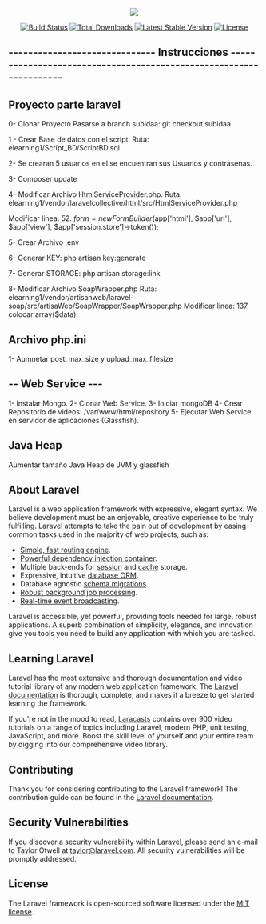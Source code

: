 <p align="center"><img src="https://laravel.com/assets/img/components/logo-laravel.svg"></p>

<p align="center">
<a href="https://travis-ci.org/laravel/framework"><img src="https://travis-ci.org/laravel/framework.svg" alt="Build Status"></a>
<a href="https://packagist.org/packages/laravel/framework"><img src="https://poser.pugx.org/laravel/framework/d/total.svg" alt="Total Downloads"></a>
<a href="https://packagist.org/packages/laravel/framework"><img src="https://poser.pugx.org/laravel/framework/v/stable.svg" alt="Latest Stable Version"></a>
<a href="https://packagist.org/packages/laravel/framework"><img src="https://poser.pugx.org/laravel/framework/license.svg" alt="License"></a>
</p>

## ------------------------------ Instrucciones -------------------------------------------------------------------
## Proyecto parte laravel
0- Clonar Proyecto
   Pasarse a branch subidaa: git checkout subidaa

1 - Crear Base de datos con el script.  Ruta: elearning1/Script_BD/ScriptBD.sql.

2- Se crearan 5 usuarios en el se encuentran sus Usuarios y contrasenas.

3- Composer update

4- Modificar Archivo HtmlServiceProvider.php. 
   Ruta: elearning1/vendor/laravelcollective/html/src/HtmlServiceProvider.php

   Modificar linea: 52.  $form = new FormBuilder($app['html'], $app['url'], $app['view'], $app['session.store']->token());

5- Crear Archivo .env

6- Generar KEY:  php artisan key:generate

7- Generar STORAGE: php artisan storage:link

8- Modificar Archivo SoapWrapper.php
   Ruta: elearning1/vendor/artisanweb/laravel-soap/src/artisaWeb/SoapWrapper/SoapWrapper.php
   Modificar linea: 137. colocar array($data);

## Archivo php.ini
1- Aumnetar post_max_size y upload_max_filesize

## -- Web Service ---

1- Instalar Mongo.
2- Clonar Web Service. 
3- Iniciar mongoDB
4- Crear Repositorio de videos: /var/www/html/repository
5- Ejecutar Web Service en servidor de aplicaciones (Glassfish).

## Java Heap
  Aumentar tamaño Java Heap de JVM y glassfish


## About Laravel

Laravel is a web application framework with expressive, elegant syntax. We believe development must be an enjoyable, creative experience to be truly fulfilling. Laravel attempts to take the pain out of development by easing common tasks used in the majority of web projects, such as:

- [Simple, fast routing engine](https://laravel.com/docs/routing).
- [Powerful dependency injection container](https://laravel.com/docs/container).
- Multiple back-ends for [session](https://laravel.com/docs/session) and [cache](https://laravel.com/docs/cache) storage.
- Expressive, intuitive [database ORM](https://laravel.com/docs/eloquent).
- Database agnostic [schema migrations](https://laravel.com/docs/migrations).
- [Robust background job processing](https://laravel.com/docs/queues).
- [Real-time event broadcasting](https://laravel.com/docs/broadcasting).

Laravel is accessible, yet powerful, providing tools needed for large, robust applications. A superb combination of simplicity, elegance, and innovation give you tools you need to build any application with which you are tasked.

## Learning Laravel

Laravel has the most extensive and thorough documentation and video tutorial library of any modern web application framework. The [Laravel documentation](https://laravel.com/docs) is thorough, complete, and makes it a breeze to get started learning the framework.

If you're not in the mood to read, [Laracasts](https://laracasts.com) contains over 900 video tutorials on a range of topics including Laravel, modern PHP, unit testing, JavaScript, and more. Boost the skill level of yourself and your entire team by digging into our comprehensive video library.

## Contributing

Thank you for considering contributing to the Laravel framework! The contribution guide can be found in the [Laravel documentation](http://laravel.com/docs/contributions).

## Security Vulnerabilities

If you discover a security vulnerability within Laravel, please send an e-mail to Taylor Otwell at taylor@laravel.com. All security vulnerabilities will be promptly addressed.

## License

The Laravel framework is open-sourced software licensed under the [MIT license](http://opensource.org/licenses/MIT).


